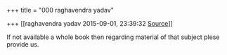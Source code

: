 +++
title = "000 raghavendra yadav"

+++
[[raghavendra yadav	2015-09-01, 23:39:32 [Source](https://groups.google.com/g/samskrita/c/XpzWUG5CtGc)]]



If not available a whole book then regarding material of that subject plese provide us.

